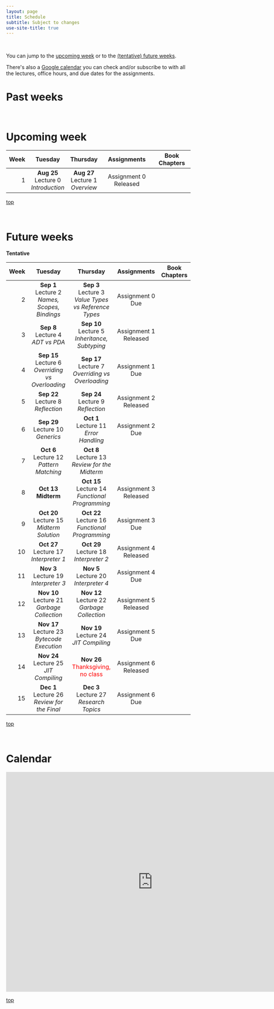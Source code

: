 ```yaml
---
layout: page
title: Schedule
subtitle: Subject to changes
use-site-title: true
---
```

<a name="top" /><br/>

You can jump to the [upcoming week](#upcoming) or to the [(tentative) future weeks](#future).

There's also a [Google calendar](#calendar) you can check and/or subscribe to with all the lectures, office hours, and due dates for the assignments.

# Past weeks



<a name="upcoming" /><br/>
# Upcoming week

| Week |                                                        Tuesday                                                        |                                             Thursday                                             |      Assignments      | Book Chapters       |
|-----:|:---------------------------------------------------------------------------------------------------------------------:|:------------------------------------------------------------------------------------------------:|:---------------------:|---------------------|
|    1 | **Aug 25** <br/> Lecture 0 <br/> *Introduction* | **Aug 27** <br/> Lecture 1 <br/> *Overview* | Assignment 0 Released | |

[top](#top)

<a name="future" /><br/>
# Future weeks
**Tentative**

| Week |                                                                  Tuesday                                                                  |                                                        Thursday                                                         |              Assignments               | Book Chapters            |
|-----:|:-----------------------------------------------------------------------------------------------------------------------------------------:|:-----------------------------------------------------------------------------------------------------------------------:|:--------------------------------------:|--------------------------|
|    2 | **Sep 1**  <br/> Lecture 2  <br/> *Names, Scopes, Bindings*   | **Sep 3**  <br/> Lecture 3  <br/> *Value Types vs Reference Types*      | Assignment 0 Due      | |
|    3 | **Sep 8**  <br/> Lecture 4  <br/> *ADT vs PDA*                | **Sep 10** <br/> Lecture 5  <br/> *Inheritance, Subtyping*              | Assignment 1 Released | |
|    4 | **Sep 15** <br/> Lecture 6  <br/> *Overriding vs Overloading* | **Sep 17** <br/> Lecture 7  <br/> *Overriding vs Overloading*           | Assignment 1 Due      | |
|    5 | **Sep 22** <br/> Lecture 8  <br/> *Reflection*                | **Sep 24** <br/> Lecture 9  <br/> *Reflection*                          | Assignment 2 Released | |
|    6 | **Sep 29** <br/> Lecture 10 <br/> *Generics*                  | **Oct 1**  <br/> Lecture 11 <br/> *Error Handling*                      | Assignment 2 Due      | |
|    7 | **Oct 6**  <br/> Lecture 12 <br/> *Pattern Matching*          | **Oct 8**  <br/> Lecture 13 <br/> *Review for the Midterm*              |                       | |
|    8 | **Oct 13** <br/> **Midterm**                                  | **Oct 15** <br/> Lecture 14 <br/> *Functional Programming*              | Assignment 3 Released | |
|    9 | **Oct 20** <br/> Lecture 15 <br/> *Midterm Solution*          | **Oct 22** <br/> Lecture 16 <br/> *Functional Programming*              | Assignment 3 Due      | |
|   10 | **Oct 27** <br/> Lecture 17 <br/> *Interpreter 1*             | **Oct 29** <br/> Lecture 18 <br/> *Interpreter 2*                       | Assignment 4 Released | |
|   11 | **Nov 3**  <br/> Lecture 19 <br/> *Interpreter 3*             | **Nov 5**  <br/> Lecture 20 <br/> *Interpreter 4*                       | Assignment 4 Due      | |
|   12 | **Nov 10** <br/> Lecture 21 <br/> *Garbage Collection*        | **Nov 12** <br/> Lecture 22 <br/> *Garbage Collection*                  | Assignment 5 Released | |
|   13 | **Nov 17** <br/> Lecture 23 <br/> *Bytecode Execution*        | **Nov 19** <br/> Lecture 24 <br/> *JIT Compiling*                       | Assignment 5 Due      | |
|   14 | **Nov 24** <br/> Lecture 25 <br/> *JIT Compiling*             | **Nov 26** <br/> <span style="color:red">Thanksgiving, no class</span>  | Assignment 6 Released | |
|   15 | **Dec 1**  <br/> Lecture 26 <br/> *Review for the Final*      | **Dec 3**  <br/> Lecture 27 <br/> *Research Topics*                     | Assignment 6 Due      | |


[top](#top)

<a name="calendar" /><br/>
# Calendar

<iframe src="https://calendar.google.com/calendar/embed?src=uic.edu_r4bt4u22b21ore2n9umb9kgpdg%40group.calendar.google.com&ctz=America%2FChicago" style="border: 0" width="800" height="600" frameborder="0" scrolling="no"></iframe>

[top](#top)
